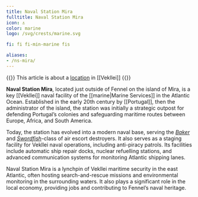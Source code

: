 ```yaml
---
title: Naval Station Mira
fulltitle: Naval Station Mira
icon: ⚓️
color: marine
logo: /svg/crests/marine.svg

fi: fi fi-min-marine fis

aliases:
- /ns-mira/
---
```

{{<note series>}}
 This article is about a [location](/factbook/landscape/places) in [[Vekllei]]
{{</note>}}

**Naval Station Mira**, located just outside of Fennel on the island of Mira, is a key [[Vekllei]] naval facility of the [[marine|Marine Services]] in the Atlantic Ocean. Established in the early 20th century by [[Portugal]], then the administrator of the island, the station was initially a strategic outpost for defending Portugal’s colonies and safeguarding maritime routes between Europe, Africa, and South America.

Today, the station has evolved into a modern naval base, serving the [*Baker*](/baker-class/) and [*Swordfish*](/swordfish-class/)-class of air escort destroyers. It also serves as a staging facility for Vekllei naval operations, including anti-piracy patrols. Its facilities include automatic ship repair docks, nuclear refuelling stations, and advanced communication systems for monitoring Atlantic shipping lanes.

Naval Station Mira is a lynchpin of Vekllei maritime security in the east Atlantic, often hosting search-and-rescue missions and environmental monitoring in the surrounding waters. It also plays a significant role in the local economy, providing jobs and contributing to Fennel’s naval heritage.

